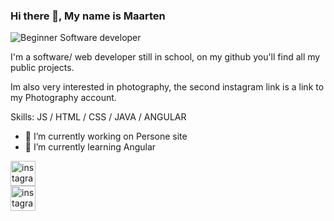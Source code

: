 ### Hi there 👋, My name is Maarten
![Beginner Software developer](https://i.imgur.com/L3mywuG.jpeg)

I'm a software/ web developer still in school, on my github you'll find all my public projects.

Im also very interested in photography, the second instagram link is a link to my Photography account.

Skills: JS / HTML / CSS / JAVA / ANGULAR

- 🔭 I’m currently working on Persone site 
- 🌱 I’m currently learning Angular 


[<img src='https://cdn-icons-png.flaticon.com/512/174/174855.png' alt='instagram' height='40'>](https://www.instagram.com/_maarten.t/)                        
[<img src='https://cdn-icons-png.flaticon.com/512/174/174855.png' alt='instagram' height='40'>](https://www.instagram.com/north_scape/)  
